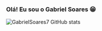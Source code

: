 ### Olá! Eu sou o Gabriel Soares 😁

![GabrielSoares7 GitHub stats](https://github-readme-stats.vercel.app/api?username=GabrielSoares7&show_icons=true&theme=onedark)
